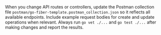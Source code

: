 When you change API routes or controllers, update the Postman collection file `postman/go-fiber-template.postman_collection.json` so it reflects all available endpoints. Include example request bodies for create and update operations when relevant.
Always run `go vet ./...` and `go test ./...` after making changes and report the results.
